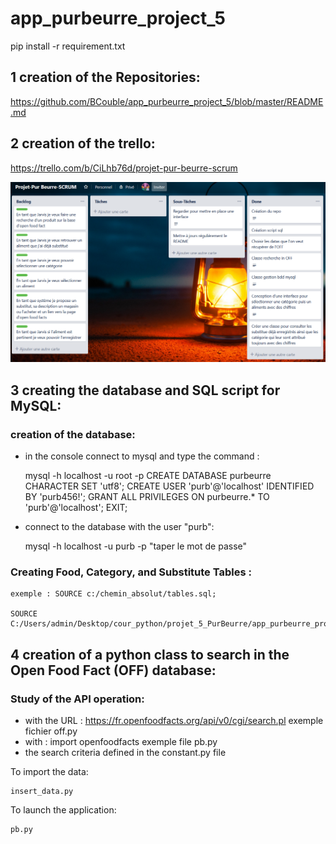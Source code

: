 # app_purbeurre_project_5

pip install -r requirement.txt

## 1 creation of the Repositories:

https://github.com/BCouble/app_purbeurre_project_5/blob/master/README.md

## 2 creation of the trello:

https://trello.com/b/CiLhb76d/projet-pur-beurre-scrum

![Trello off](https://github.com/BCouble/app_purbeurre_project_5/blob/master/image/trello_off_fin.PNG) 


## 3 creating the database and SQL script for MySQL:

### creation of the database:
- in the console connect to mysql and type the command :
	
	
	mysql -h localhost -u root -p
	CREATE DATABASE purbeurre CHARACTER SET 'utf8';
	CREATE USER 'purb'@'localhost' IDENTIFIED BY 'purb456!';
	GRANT ALL PRIVILEGES ON purbeurre.* TO 'purb'@'localhost';
	EXIT;

- connect to the database with the user "purb":
	
	
	mysql -h localhost -u purb -p
	"taper le mot de passe"

### Creating Food, Category, and Substitute Tables :

	exemple : SOURCE c:/chemin_absolut/tables.sql;
	
	SOURCE C:/Users/admin/Desktop/cour_python/projet_5_PurBeurre/app_purbeurre_project_5/sql/create_shema.sql;


## 4 creation of a python class to search in the Open Food Fact (OFF) database:

### Study of the API operation:

- with the URL : https://fr.openfoodfacts.org/api/v0/cgi/search.pl exemple fichier off.py
- with : import openfoodfacts exemple file pb.py
- the search criteria defined in the constant.py file


To import the data: 
    
    insert_data.py 
    
To launch the application:

    pb.py

